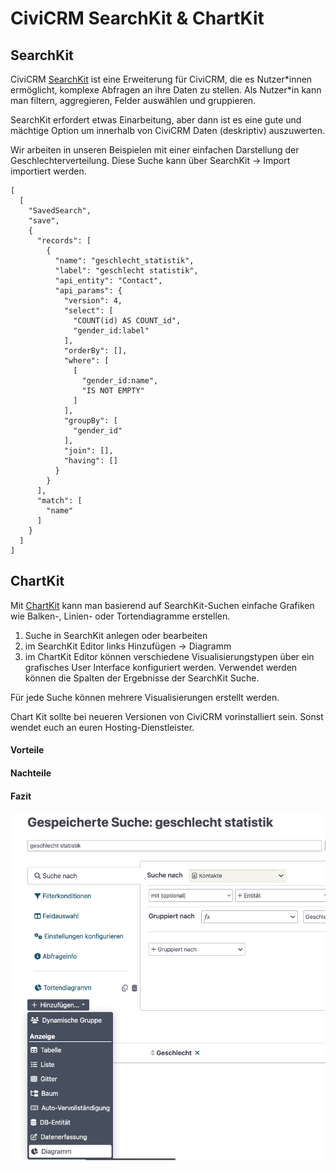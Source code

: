# CiviCRM SearchKit & ChartKit


## SearchKit

<!-- tags: civicrm; daten-auswerten -->


CiviCRM [SearchKit](https://docs.civicrm.org/user/en/latest/searching/searchkit/what-is-searchkit/) ist eine Erweiterung für CiviCRM, die es Nutzer\*innen ermöglicht, komplexe Abfragen an ihre Daten zu stellen. Als Nutzer\*in kann man filtern, aggregieren, Felder auswählen und gruppieren. 

SearchKit erfordert etwas Einarbeitung, aber dann ist es eine gute und mächtige Option um innerhalb von CiviCRM Daten (deskriptiv) auszuwerten.

Wir arbeiten in unseren Beispielen mit einer einfachen Darstellung der Geschlechterverteilung. Diese Suche kann über SearchKit -> Import importiert werden.

```
[
  [
    "SavedSearch",
    "save",
    {
      "records": [
        {
          "name": "geschlecht_statistik",
          "label": "geschlecht statistik",
          "api_entity": "Contact",
          "api_params": {
            "version": 4,
            "select": [
              "COUNT(id) AS COUNT_id",
              "gender_id:label"
            ],
            "orderBy": [],
            "where": [
              [
                "gender_id:name",
                "IS NOT EMPTY"
              ]
            ],
            "groupBy": [
              "gender_id"
            ],
            "join": [],
            "having": []
          }
        }
      ],
      "match": [
        "name"
      ]
    }
  ]
]
```

## ChartKit

Mit [ChartKit](https://lab.civicrm.org/extensions/chart_kit) kann man basierend auf SearchKit-Suchen einfache Grafiken wie Balken-, Linien- oder Tortendiagramme erstellen. 

1. Suche in SearchKit anlegen oder bearbeiten
2. im SearchKit Editor links Hinzufügen -> Diagramm
3. im ChartKit Editor können verschiedene Visualisierungstypen über ein grafisches User Interface konfiguriert werden. Verwendet werden können die Spalten der Ergebnisse der SearchKit Suche.

Für jede Suche können mehrere Visualisierungen erstellt werden.

Chart Kit sollte bei neueren Versionen von CiviCRM vorinstalliert sein. Sonst wendet euch an euren Hosting-Dienstleister.

#### Vorteile

#### Nachteile

#### Fazit


![User Interface einer Suche in SearchKit. Das Dropdown "Hinzufügen" ist geöffnet und die Option "Diagramm" ist ausgewählt.](../images/chartkit.png)

